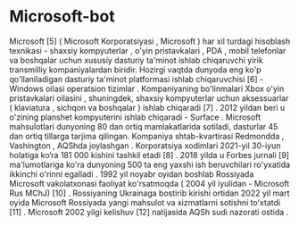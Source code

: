 # Microsoft-bot
Microsoft [5] ( Microsoft Korporatsiyasi , Microsoft ) har xil turdagi hisoblash texnikasi - shaxsiy kompyuterlar , o'yin pristavkalari , PDA , mobil telefonlar va boshqalar uchun xususiy dasturiy ta'minot ishlab chiqaruvchi yirik transmilliy kompaniyalardan biridir. Hozirgi vaqtda dunyoda eng ko'p qo'llaniladigan dasturiy ta'minot platformasi ishlab chiqaruvchisi [6]  - Windows oilasi operatsion tizimlar .  Kompaniyaning bo'linmalari Xbox o'yin pristavkalari oilasini , shuningdek, shaxsiy kompyuterlar uchun aksessuarlar ( klaviatura , sichqon va boshqalar ) ishlab chiqaradi [7] . 2012 yildan beri u o'zining planshet kompyuterini ishlab chiqaradi  - Surface . Microsoft mahsulotlari dunyoning 80 dan ortiq mamlakatlarida sotiladi, dasturlar 45 dan ortiq tillarga tarjima qilingan.  Kompaniya shtab-kvartirasi Redmondda , Vashington , AQShda joylashgan .  Korporatsiya xodimlari 2021-yil 30-iyun holatiga ko‘ra 181 000 kishini tashkil etadi [8] . 2018 yilda u Forbes jurnali [9] ma'lumotlariga ko'ra dunyoning 500 ta eng yaxshi ish beruvchilari ro'yxatida ikkinchi o'rinni egalladi .  1992 yil noyabr oyidan boshlab Rossiyada Microsoft vakolatxonasi faoliyat ko'rsatmoqda ( 2004 yil iyulidan  - Microsoft Rus MChJ) [10] . Rossiyaning Ukrainaga bostirib kirishi ortidan 2022 yil mart oyida Microsoft Rossiyada yangi mahsulot va xizmatlarni sotishni toʻxtatdi [11] .  Microsoft 2002 yilgi kelishuv [12] natijasida AQSh sudi nazorati ostida .
